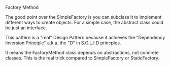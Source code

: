 Factory Method

The good point over the SimpleFactory is you can subclass it to implement different ways to create 
objects. For a simple case, the abstract class could be just an interface.

This pattern is a "real" Design Pattern because it achieves the "Dependency Inversion Principle" 
a.k.a. the "D" in S.O.L.I.D princples.

It means the FactoryMethod class depends on abstractions, not concrete classes. This is the real 
trick compared to SimpleFactory or StaticFactory.